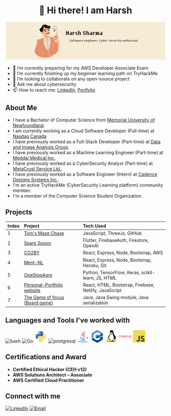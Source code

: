 <h1 align="center"> 👋  Hi there! I am Harsh </h1>

<img src="./images/Harsh Sharma.svg" alt="Harsh Sharma banner">

- 🔭 I’m currently preparing for my AWS Developer Associate Exam
- 🌱 I’m currently finishing up my beginner learning path on TryHackMe
- 👯 I’m looking to collaborate on any open-source project
- 💬 Ask me about cybersecurity
- 📫 How to reach me: [LinkedIn](https://www.linkedin.com/in/king-knight-harsh/), [Portfolio](https://hsharma.info/)

## About Me

- I have a Bachelor of Computer Science from [Memorial University of Newfoundland](https://mun.ca/).
- I am currently working as a Cloud Software Developer (Full-time) at [Nasdaq Canada](https://www.nasdaq.com/)
- I have previously worked as a Full-Stack Developer (Part-time) at [Data and Image Analysis Group](https://diaglab.cs.mun.ca/).
- I have previously worked as a Machine Learning Engineer (Part-time) at [Meddai Medical Inc.](https://www.meddai.ca/)
- I have previously worked as a CyberSecurity Analyst (Part-time) at [MetaCrust Service Ltd.](https://www.metacrust.ca/).
- I have previously worked as a Software Engineer (Intern) at [Cadence Designs Systems Inc.](https://www.cadence.com/en_US/home.html).
- I'm an active TryHackMe (CyberSecurity Learning platform) community member.
- I'm a member of the Computer Science Student Organization.

## Projects

| Index | Project                                                                       | Tech Used                                             |
| :---- | :---------------------------------------------------------------------------- | :---------------------------------------------------- |
| 1     | [Tom's Maze Chase](https://project.hsharma.info/)                             | JavaScript, ThreeJs, GitHub                           |
| 2     | [Spare Spoon](https://youtube.com/watch?v=11lew5w7Lvs)                        | Flutter, FirebaseAuth, Firestore, OpenAI              |
| 3     | [CO2BY](https://devpost.com/software/co2by)                                   | React, Express, Node, Bootstrap, AWS                  |
| 4     | [Ment-NL](https://projectone.hsharma.info)                                    | React, Express, Node, Bootstrap, Heroku, Git          |
| 5     | [OneStopAgro](https://devpost.com/software/one-stop-agro)                     | Python, TensorFlow, Keras, scikit-learn, JS, HTML     |
| 6     | [Personal-Portfolio website](https://hsharma.info)                            | React, HTML, Bootstrap, Firebase, Netlify, JavaScript |
| 7     | [The Game of focus (Board game)](https://www.youtube.com/watch?v=5F1bvY3h36s) | Java, Java Swing module, Java serialization           |

## Languages and Tools I've worked with

<div style="text-align: left;">
  <img src="https://skorpil.cz/sites/default/files/2022-01/1200px-Bash_Logo_Colored.svg_.png" alt="bash" width="40" height="40" />
  <img src="https://go.dev/images/go-logo-white.svg" alt="Go" width="40" height="40" />
  <img src="https://raw.githubusercontent.com/devicons/devicon/master/icons/python/python-original.svg" alt="python" width="40" height="40" />
  <img src="https://www.postgresql.org/media/img/about/press/elephant.png" alt="postgresql" width="40" height="40" />
  <img src="https://raw.githubusercontent.com/devicons/devicon/master/icons/java/java-original.svg" alt="java" width="40" height="40" />
  <img src="https://raw.githubusercontent.com/devicons/devicon/master/icons/cplusplus/cplusplus-original.svg" alt="cplusplus" width="40" height="40" />
  <img src="https://raw.githubusercontent.com/devicons/devicon/master/icons/linux/linux-original.svg" alt="linux" width="40" height="40" />
  <img src="https://raw.githubusercontent.com/devicons/devicon/master/icons/oracle/oracle-original.svg" alt="oracle" width="40" height="40" />
  <img src="https://raw.githubusercontent.com/devicons/devicon/master/icons/javascript/javascript-original.svg" alt="javascript" width="40" height="40" />
</div>

## Certifications and Award

- **Certified Ethical Hacker (CEH v12)**
- **AWS Solutions Architect – Associate**
- **AWS Certified Cloud Practitioner**

## Connect with me

<div style="text-align: left;">
  <a href="https://www.linkedin.com/in/king-knight-harsh/"><img src="https://raw.githubusercontent.com/rahuldkjain/github-profile-readme-generator/master/src/images/icons/Social/linked-in-alt.svg" alt="LinkedIn" width="40" height="40" /></a>
  <a href="mailto:hsharma@mun.ca"><img src="https://cdn.iconscout.com/icon/free/png-256/mail-2844876-2365225.png" alt="Email" width="40" height="40" /></a>
</div>
